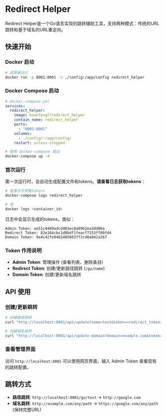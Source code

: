 # Redirect Helper

Redirect Helper是一个Go语言实现的跳转辅助工具，支持两种模式：传统的URL跳转和基于域名的URL重定向。

## 快速开始

### Docker 启动

```bash
# 或直接运行
docker run -p 8001:8001 -v ./config:/app/config redirect_helper
```

### Docker Compose 启动

```yaml
# docker-compose.yml
services:
  redirect_helper:
    image: huanfengf/redirect_helper
    contain_name: redirect_helper
    ports:
      - "8001:8001"
    volumes:
      - ./config/:/app/config/
    restart: unless-stopped
```
```bash
# 使用 docker-compose 启动
docker-compose up -d
```

### 首次运行

第一次运行时，会自动生成配置文件和tokens。**请查看日志获取tokens**：

```bash
# 查看日志获取tokens
docker-compose logs redirect_helper

# 或
docker logs <container_id>
```

日志中会显示生成的tokens，类似：
```
Admin Token: ae51c4469adcd481ec8a0962ea3dd86a
Redirect Token: 82e164cbc1d0bdf1feacf7153ff80fd4
Domain Token: 9e4c42fe94b24058037f2cd8a042a267
```

### Token 作用说明

- **Admin Token**: 管理操作 (查看列表、删除条目)
- **Redirect Token**: 创建/更新路径跳转 (`/go/name`)
- **Domain Token**: 创建/更新域名跳转

## API 使用

### 创建/更新跳转

```bash
# 创建路径跳转
curl "http://localhost:8001/api/update?name=test&token=<redirect_token>&target=google.com"

# 创建域名跳转
curl "http://localhost:8001/api/update-domain?domain=example.com&token=<domain_token>&target=https://google.com"
```

### 查看管理界面

访问 `http://localhost:8001` 可以使用网页界面，输入 Admin Token 查看现有的跳转配置。

## 跳转方式

- **路径跳转**: `http://localhost:8001/go/test` → `http://google.com`
- **域名跳转**: `http://example.com/any/path` → `https://google.com/any/path` (保持完整URL)


